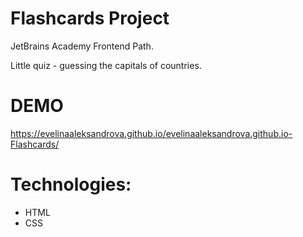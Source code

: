 # Flashcards Project

JetBrains Academy Frontend Path.

Little quiz - guessing the capitals of countries.
 
# DEMO
https://evelinaaleksandrova.github.io/evelinaaleksandrova.github.io-Flashcards/

# Technologies:
- HTML
- CSS
